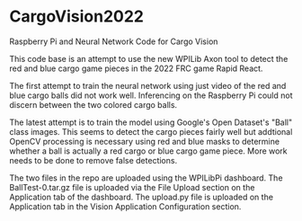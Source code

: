 # CargoVision2022
 Raspberry Pi and Neural Network Code for Cargo Vision
 
 This code base is an attempt to use the new WPILib Axon tool to detect the red and blue
 cargo game pieces in the 2022 FRC game Rapid React.
 
 The first attempt to train the neural network using just video of the red and blue cargo
 balls did not work well. Inferencing on the Raspberry Pi could not discern between the
 two colored cargo balls.
 
 The latest attempt is to train the model using Google's Open Dataset's "Ball" class images.
 This seems to detect the cargo pieces fairly well but addtional OpenCV processing is necessary
 using red and blue masks to determine whether a ball is actually a red cargo or blue cargo game 
 piece. More work needs to be done to remove false detections.
 
 The two files in the repo are uploaded using the WPILibPi dashboard. The BallTest-0.tar.gz file
 is uploaded via the File Upload section on the Application tab of the dashboard. The upload.py
 file is uploaded on the Application tab in the Vision Application Configuration section.
